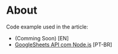 # About

Code example used in the article:
- (Comming Soon) [EN]
- [GoogleSheets API com Node.js](https://www.notion.so/leonnardoverol/GoogleSheets-API-com-Node-js-10f584a3b5ee47c687515d9ece32eb24) [PT-BR]
